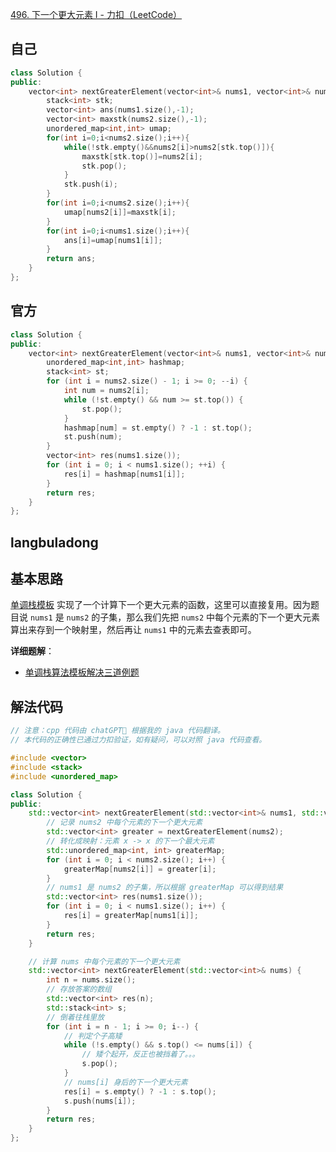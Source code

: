 [496. 下一个更大元素 I - 力扣（LeetCode）](https://leetcode.cn/problems/next-greater-element-i/solutions/1065517/xia-yi-ge-geng-da-yuan-su-i-by-leetcode-bfcoj/)

## 自己

```cpp
class Solution {
public:
    vector<int> nextGreaterElement(vector<int>& nums1, vector<int>& nums2) {
        stack<int> stk;
        vector<int> ans(nums1.size(),-1);
        vector<int> maxstk(nums2.size(),-1);
        unordered_map<int,int> umap;
        for(int i=0;i<nums2.size();i++){
            while(!stk.empty()&&nums2[i]>nums2[stk.top()]){
                maxstk[stk.top()]=nums2[i];
                stk.pop();
            }
            stk.push(i);
        }
        for(int i=0;i<nums2.size();i++){
            umap[nums2[i]]=maxstk[i];
        }
        for(int i=0;i<nums1.size();i++){
            ans[i]=umap[nums1[i]];
        }
        return ans;
    }
};
```

## 官方

```cpp
class Solution {
public:
    vector<int> nextGreaterElement(vector<int>& nums1, vector<int>& nums2) {
        unordered_map<int,int> hashmap;
        stack<int> st;
        for (int i = nums2.size() - 1; i >= 0; --i) {
            int num = nums2[i];
            while (!st.empty() && num >= st.top()) {
                st.pop();
            }
            hashmap[num] = st.empty() ? -1 : st.top();
            st.push(num);
        }
        vector<int> res(nums1.size());
        for (int i = 0; i < nums1.size(); ++i) {
            res[i] = hashmap[nums1[i]];
        }
        return res;
    }
};
```





## langbuladong

## 基本思路

[单调栈模板](https://labuladong.online/algo/data-structure/monotonic-stack/) 实现了一个计算下一个更大元素的函数，这里可以直接复用。因为题目说 `nums1` 是 `nums2` 的子集，那么我们先把 `nums2` 中每个元素的下一个更大元素算出来存到一个映射里，然后再让 `nums1` 中的元素去查表即可。

**详细题解**：

- [单调栈算法模板解决三道例题](https://labuladong.online/algo/data-structure/monotonic-stack/)

## 解法代码

```cpp
// 注意：cpp 代码由 chatGPT🤖 根据我的 java 代码翻译。
// 本代码的正确性已通过力扣验证，如有疑问，可以对照 java 代码查看。

#include <vector>
#include <stack>
#include <unordered_map>

class Solution {
public:
    std::vector<int> nextGreaterElement(std::vector<int>& nums1, std::vector<int>& nums2) 	{
        // 记录 nums2 中每个元素的下一个更大元素
        std::vector<int> greater = nextGreaterElement(nums2);
        // 转化成映射：元素 x -> x 的下一个最大元素
        std::unordered_map<int, int> greaterMap;
        for (int i = 0; i < nums2.size(); i++) {
            greaterMap[nums2[i]] = greater[i];
        }
        // nums1 是 nums2 的子集，所以根据 greaterMap 可以得到结果
        std::vector<int> res(nums1.size());
        for (int i = 0; i < nums1.size(); i++) {
            res[i] = greaterMap[nums1[i]];
        }
        return res;
    }

    // 计算 nums 中每个元素的下一个更大元素
    std::vector<int> nextGreaterElement(std::vector<int>& nums) {
        int n = nums.size();
        // 存放答案的数组
        std::vector<int> res(n);
        std::stack<int> s;
        // 倒着往栈里放
        for (int i = n - 1; i >= 0; i--) {
            // 判定个子高矮
            while (!s.empty() && s.top() <= nums[i]) {
                // 矮个起开，反正也被挡着了。。。
                s.pop();
            }
            // nums[i] 身后的下一个更大元素
            res[i] = s.empty() ? -1 : s.top();
            s.push(nums[i]);
        }
        return res;
    }
};
```
